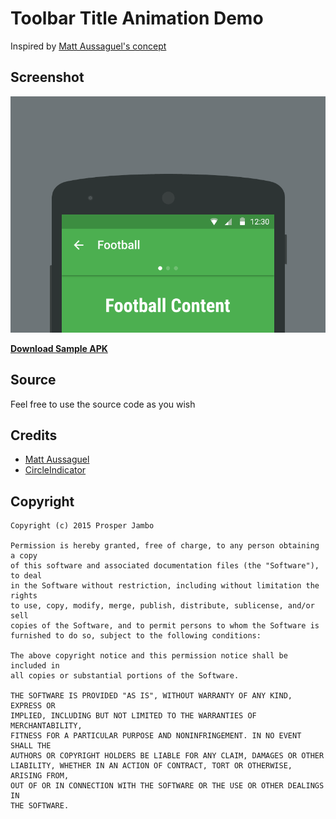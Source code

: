 Toolbar Title Animation Demo
============================

Inspired by [Matt Aussaguel's concept](http://www.materialup.com/posts/title-animation)

<h2>Screenshot</h2>

![Screenshot](art/toolbar_title_animation.gif)

<a href="art/app_debug.apk"><b>Download Sample APK</b></a>

<h2>Source</h2>

Feel free to use the source code as you wish

<h2>Credits</h2>

  * [Matt Aussaguel](http://www.materialup.com/posts/title-animation)
  * [CircleIndicator](https://github.com/ongakuer/CircleIndicator)

<h2>Copyright</h2>

    Copyright (c) 2015 Prosper Jambo

    Permission is hereby granted, free of charge, to any person obtaining a copy
    of this software and associated documentation files (the "Software"), to deal
    in the Software without restriction, including without limitation the rights
    to use, copy, modify, merge, publish, distribute, sublicense, and/or sell
    copies of the Software, and to permit persons to whom the Software is
    furnished to do so, subject to the following conditions:

    The above copyright notice and this permission notice shall be included in
    all copies or substantial portions of the Software.

    THE SOFTWARE IS PROVIDED "AS IS", WITHOUT WARRANTY OF ANY KIND, EXPRESS OR
    IMPLIED, INCLUDING BUT NOT LIMITED TO THE WARRANTIES OF MERCHANTABILITY,
    FITNESS FOR A PARTICULAR PURPOSE AND NONINFRINGEMENT. IN NO EVENT SHALL THE
    AUTHORS OR COPYRIGHT HOLDERS BE LIABLE FOR ANY CLAIM, DAMAGES OR OTHER
    LIABILITY, WHETHER IN AN ACTION OF CONTRACT, TORT OR OTHERWISE, ARISING FROM,
    OUT OF OR IN CONNECTION WITH THE SOFTWARE OR THE USE OR OTHER DEALINGS IN
    THE SOFTWARE.
